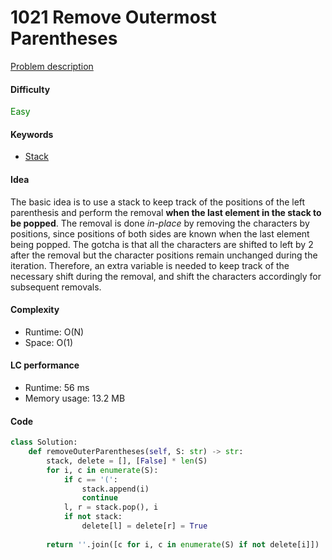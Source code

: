 1021 Remove Outermost Parentheses
=======================
[Problem description](https://leetcode.com/problems/remove-outermost-parentheses/)

#### Difficulty
<span style="color:green">Easy</span>

#### Keywords
- [Stack](../categories/stack.md)

#### Idea
The basic idea is to use a stack to keep track of the positions of the left parenthesis and perform the removal **when the last element in the stack to be popped**. The removal is done *in-place* by removing the characters by positions, since positions of both sides are known when the last element being popped. The gotcha is that all the characters are shifted to left by 2 after the removal but the character positions remain unchanged during the iteration. Therefore, an extra variable is needed to keep track of the necessary shift during the removal, and shift the characters accordingly for subsequent removals. 

#### Complexity
- Runtime: O(N)
- Space: O(1)

#### LC performance
- Runtime: 56 ms
- Memory usage: 13.2 MB

#### Code
```python
class Solution:
    def removeOuterParentheses(self, S: str) -> str:
        stack, delete = [], [False] * len(S)
        for i, c in enumerate(S):
            if c == '(':
                stack.append(i)
                continue
            l, r = stack.pop(), i
            if not stack:
                delete[l] = delete[r] = True
        
        return ''.join([c for i, c in enumerate(S) if not delete[i]])
```